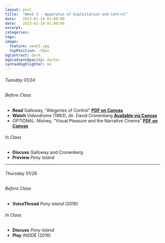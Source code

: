 ```yaml
---
layout: post
title:  "Week 3 - Apparatus of Exploitation and Control"
date:   2023-01-19 01:00:00
date:   2023-01-19 01:00:00
excerpt: 
categories:
tags:
image:
  feature: week3.jpg
  topPosition: -50px
bgContrast: dark
bgGradientOpacity: darker
syntaxHighlighter: no
---
```

###### Tuesday 01/24

###### *Before Class*
- **Read** Galloway, "Allegories of Control" [**PDF on Canvas**](https://uncch.instructure.com/courses/17305/files/folder/Readings?preview=2672938)
- **Watch** *Videodrome* (1983), dir. David Cronenberg [**Available via Canvas**](https://uncch.instructure.com/courses/17305/discussion_topics/153513)
- *OPTIONAL:* Mulvey, "Visual Pleasure and the Narrative Cinema" [**PDF on Canvas**](https://uncch.instructure.com/courses/17305/files/folder/Readings?preview=2663596)

###### *In Class*
- **Discuss** Galloway and Cronenberg
- **Preview** *Pony Island*

---

###### Thursday 01/26 

###### *Before Class*
- **VoiceThread** *Pony Island* (2016)

###### *In Class*
- **Discuss** *Pony Island*
- **Play** *INSIDE* (2016) 
